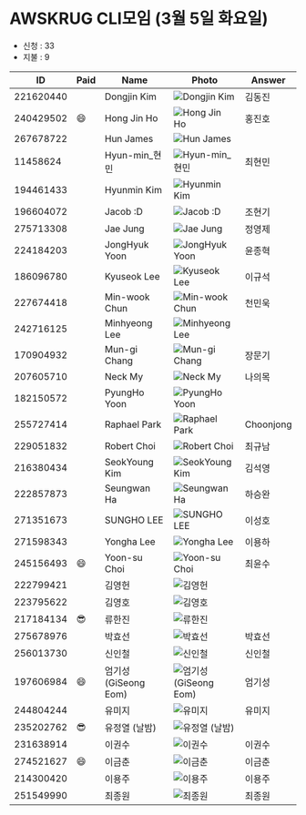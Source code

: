 # AWSKRUG CLI모임 (3월 5일 화요일)

* 신청 : 33
* 지불 : 9

ID | Paid | Name | Photo | Answer
-- | ---- | ---- | ----- | ------
221620440 | | Dongjin Kim | ![Dongjin Kim](https://secure.meetupstatic.com/photos/member/6/0/4/b/thumb_264084651.jpeg) | 김동진
240429502 | :smile: | Hong Jin Ho | ![Hong Jin Ho](https://secure.meetupstatic.com/photos/member/5/9/f/5/thumb_276683029.jpeg) | 홍진호
267678722 | | Hun James | ![Hun James](https://secure.meetupstatic.com/photos/member/2/a/e/c/thumb_282370988.jpeg) |
11458624 | | Hyun-min_현민 | ![Hyun-min_현민](https://secure.meetupstatic.com/photos/member/6/9/f/2/thumb_42267122.jpeg) | 최현민
194461433 | | Hyunmin Kim | ![Hyunmin Kim](https://secure.meetupstatic.com/photos/member/8/3/5/b/thumb_262113627.jpeg) |
196604072 | | Jacob :D | ![Jacob :D](https://secure.meetupstatic.com/photos/member/7/b/d/6/thumb_251971702.jpeg) | 조현기
275713308 | | Jae Jung | ![Jae Jung](https://secure.meetupstatic.com/photos/member/2/0/b/c/thumb_285668380.jpeg) | 정영제
224184203 | | JongHyuk Yoon | ![JongHyuk Yoon](https://secure.meetupstatic.com/photos/member/c/6/8/5/thumb_285470821.jpeg) | 윤종혁
186096780 | | Kyuseok Lee | ![Kyuseok Lee](https://secure.meetupstatic.com/photos/member/8/9/0/6/thumb_283595078.jpeg) | 이규석
227674418 | | Min-wook Chun | ![Min-wook Chun](https://secure.meetupstatic.com/photos/member/d/c/0/3/thumb_282056323.jpeg) | 천민욱
242716125 | | Minhyeong Lee | ![Minhyeong Lee](https://secure.meetupstatic.com/photos/member/3/0/e/6/thumb_272772518.jpeg) |
170904932 | | Mun-gi Chang | ![Mun-gi Chang](https://secure.meetupstatic.com/photos/member/3/f/8/6/thumb_226636262.jpeg) | 장문기
207605710 | | Neck My | ![Neck My](https://secure.meetupstatic.com/photos/member/c/f/0/c/thumb_257693004.jpeg) | 나의목
182150572 | | PyungHo Yoon | ![PyungHo Yoon](https://secure.meetupstatic.com/photos/member/7/7/9/4/thumb_277050612.jpeg) |
255727414 | | Raphael Park | ![Raphael Park](https://secure.meetupstatic.com/photos/member/1/7/d/thumb_277680381.jpeg) | Choonjong
229051832 | | Robert Choi | ![Robert Choi](https://secure.meetupstatic.com/photos/member/a/0/4/3/thumb_267521027.jpeg) | 최규남
216380434 | | SeokYoung Kim | ![SeokYoung Kim](https://secure.meetupstatic.com/photos/member/3/6/8/thumb_261720872.jpeg) | 김석영
222857873 | | Seungwan Ha | ![Seungwan Ha](https://secure.meetupstatic.com/photos/member/e/2/1/4/thumb_266757876.jpeg) | 하승완
271351673 | | SUNGHO LEE | ![SUNGHO LEE](https://secure.meetupstatic.com/photos/member/6/0/f/d/thumb_283824829.jpeg) | 이성호
271598343 | | Yongha Lee | ![Yongha Lee](https://secure.meetupstatic.com/photos/member/1/0/e/0/thumb_283924320.jpeg) | 이용하
245156493 | :smile: | Yoon-su Choi | ![Yoon-su Choi](https://secure.meetupstatic.com/photos/member/b/2/c/thumb_273482860.jpeg) | 최윤수
222799421 | | 김영헌 | ![김영헌](https://secure.meetupstatic.com/photos/member/d/f/e/a/thumb_265077322.jpeg) |
223795622 | | 김영호 | ![김영호](https://secure.meetupstatic.com/photos/member/1/3/d/3/thumb_265145075.jpeg) |
217184134 | :sunglasses: | 류한진 | ![류한진](https://secure.meetupstatic.com/photos/member/e/7/d/6/thumb_273659350.jpeg) |
275678976 | | 박효선 | ![박효선](https://secure.meetupstatic.com/photos/member/a/b/b/6/thumb_285643958.jpeg) | 박효선
256013730 | | 신인철 | ![신인철](https://secure.meetupstatic.com/photos/member/e/6/a/a/thumb_277799050.jpeg) | 신인철
197606984 | :smile: | 엄기성(GiSeong Eom) | ![엄기성(GiSeong Eom)](https://secure.meetupstatic.com/photos/member/7/5/9/1/thumb_284430097.jpeg) | 엄기성
244804244 | | 유미지 | ![유미지](https://secure.meetupstatic.com/photos/member/5/8/3/d/thumb_276382589.jpeg) | 유미지
235202762 | :sunglasses: | 유정열 (날밤) | ![유정열 (날밤)](https://secure.meetupstatic.com/photos/member/7/5/f/3/thumb_275550195.jpeg) |
231638914 | | 이권수 | ![이권수](https://secure.meetupstatic.com/photos/member/4/f/f/6/thumb_268700470.jpeg) | 이권수
274521627 | :smile: | 이금춘 | ![이금춘](https://secure.meetupstatic.com/photos/member/3/8/a/thumb_285120906.jpeg) | 이금춘
214300420 | | 이용주 | ![이용주](https://secure.meetupstatic.com/photos/member/5/3/7/4/thumb_260721364.jpeg) | 이용주
251549990 | | 최종원 | ![최종원](https://secure.meetupstatic.com/photos/member/3/3/7/d/thumb_278833181.jpeg) | 최종원
